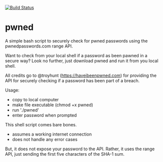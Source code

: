 [![Build Status](https://travis-ci.org/BY-jk/pwned.svg?branch=master)](https://travis-ci.org/BY-jk/pwned)

# pwned
A simple bash script to securely check for pwned passwords using the pwnedpasswords.com range API.

Want to check from your local shell if a password as been pawned in a secure way? Look no further, just download pwned and run it from you local shell.

All credits go to @troyhunt (https://haveibeenpwned.com) for providing the API for securely checking if a password has been part of a breach.

Usage:

* copy to local computer
* make file executable (chmod +x pwned)
* run './pwned'
* enter password when prompted

This shell script comes bare bones.

* assumes a working internet connection
* does not handle any error cases

But, it does not expose your password to the API. Rather, it uses the range API, just sending the first five characters of the SHA-1 sum.
